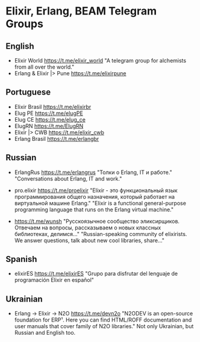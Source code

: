 # Elixir, Erlang, BEAM Telegram Groups

## English

- Elixir World https://t.me/elixir_world "A telegram group for alchemists from all over the world."
- Erlang & Elixir |> Pune https://t.me/elixirpune  


## Portuguese

- Elixir Brasil https://t.me/elixirbr
- Elug PE https://t.me/elugPE
- Elug CE https://t.me/elug_ce
- ElugRN https://t.me/ElugRN
- Elixir |> CWB https://t.me/elixir_cwb
- Erlang Brasil https://t.me/erlangbr

## Russian

- ErlangRus https://t.me/erlangrus  "Толки о Erlang, IT и работе." "Conversations about Erlang, IT and work."

- pro.elixir https://t.me/proelixir  "Elixir - это функциональный язык программирования общего назначения, который работает на виртуальной машине Erlang." "Elixir is a functional general-purpose programming language that runs on the Erlang virtual machine."

- https://t.me/wunsh "Русскоязычное сообщество эликсирщиков. Отвечаем на вопросы, рассказываем о новых классных библиотеках, делимся..." "Russian-speaking community of elixirists. We answer questions, talk about new cool libraries, share..."

## Spanish 

- elixirES https://t.me/elixirES "Grupo para disfrutar del lenguaje de programación Elixir en español"

## Ukrainian 


- Erlang → Elixir → N2O  https://t.me/devn2o  "N2ODEV is an open-source foundation for ERP¹. Here you can find HTML/ROFF documentation and user manuals that cover family of N2O libraries." Not only Ukrainian, but Russian and English too.

